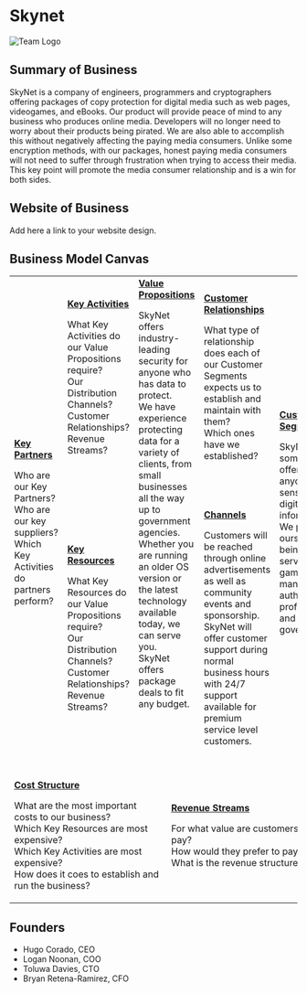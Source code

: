 # Skynet
![Team Logo](https://icon-library.com/images/information-technology-icon-png/information-technology-icon-png-28.jpg)
## Summary of Business
SkyNet is a company of engineers, programmers and cryptographers offering packages of copy protection for digital media such as web pages, videogames, and eBooks. Our product will provide peace of mind to any business who produces online media. Developers will no longer need to worry about their products being pirated. We are also able to accomplish this without negatively affecting the paying media consumers. Unlike some encryption methods, with our packages, honest paying media consumers will not need to suffer through frustration when trying to access their media. This key point will promote the media consumer relationship and is a win for both sides.      

## Website of Business
Add here a link to your website design.

## Business Model Canvas  

<table>
  <tr>
    <td rowspan="2">
      <b><a href="Key_Partners.md">Key Partners</a></b>
      <p>Who are our Key Partners?<br>
      Who are our key suppliers?<br>
      Which Key Activities do partners perform?</p>
    </td>
    <td>
      <b><a href="Key_Activities.md">Key Activities</a></b>
      <p>What Key Activities do our Value Propositions require?<br>
      Our Distribution Channels?<br>
      Customer Relationships?<br>
      Revenue Streams?</p>
    </td>
    <td rowspan="2" colspan="2">
      <b><a href="Value_Propositions.md">Value Propositions</a></b>
      <p>SkyNet offers industry-leading security for anyone who has data to protect.<br>
      We have experience protecting data for a variety of clients, from small businesses all the way up to government agencies.<br>   
      Whether you are running an older OS version or the latest technology available today, we can serve you.<br>
      SkyNet offers package deals to fit any budget.<br>
      <br><br><br><br><br>
    </td>
    <td>
      <b><a href="Customer_Relationships.md">Customer Relationships</a></b>
      <p>What type of relationship does each of our Customer Segments expects us to establish and maintain with them?<br>
      Which ones have we established?</p>
    </td>
    <td rowspan="2">
      <b><a href="Customer_Segments.md">Customer Segments</a></b>
      <p>SkyNet has something to offer for anyone with sensitive digital information.<br>
      We pride ourselves on being able to serve gamers, game manufacturers, authors, professionals and even government. </p>
    </td>
  </tr>
  <tr>
    <td>
      <b><a href="Key_Resources.md">Key Resources</a></b>
      <p>What Key Resources do our Value Propositions require?<br>
      Our Distribution Channels?<br>
        Customer Relationships?<br>
        Revenue Streams?</p>
    </td>
    <td>
      <b><a href="Channels.md">Channels</a></b>
      <p>Customers will be reached through online advertisements as well as community events and sponsorship.<br>
      SkyNet will offer customer support during normal business hours with 24/7 support available for premium service level customers.</p>
    </td>
  </tr>
  <tr>
    <td colspan="3">
      <b><a href="Financial_Plan.md">Cost Structure</a></b>
      <p>What are the most important costs to our business?<br>
      Which Key Resources are most expensive?<br>
      Which Key Activities are most expensive?<br>
      How does it coes to establish and run the business?</p>
    </td>
    <td colspan="3">
      <b><a href="Financial_Plan.md">Revenue Streams</a></b>
      <p>For what value are customers willing to pay? <br>
      How would they prefer to pay? <br>
      What is the revenue structure?</p>
    </td>
  </tr>
</table>

## Founders
<!-- Team members -->
* Hugo Corado, CEO
* Logan Noonan, COO
* Toluwa Davies, CTO
* Bryan Retena-Ramirez, CFO
